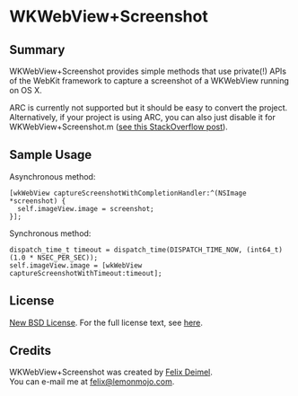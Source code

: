 # WKWebView+Screenshot

Summary
-------

WKWebView+Screenshot provides simple methods that use private(!) APIs of the WebKit framework to capture a screenshot of a WKWebView running on OS X.

ARC is currently not supported but it should be easy to convert the project. Alternatively, if your project is using ARC, you can also just disable it for WKWebView+Screenshot.m ([see this StackOverflow post](http://stackoverflow.com/questions/6646052)).

Sample Usage
------------

Asynchronous method:
```
[wkWebView captureScreenshotWithCompletionHandler:^(NSImage *screenshot) {
  self.imageView.image = screenshot;
}];
```

 Synchronous method:
```
dispatch_time_t timeout = dispatch_time(DISPATCH_TIME_NOW, (int64_t)(1.0 * NSEC_PER_SEC));
self.imageView.image = [wkWebView captureScreenshotWithTimeout:timeout];
```

License
-------

[New BSD License](http://en.wikipedia.org/wiki/BSD_licenses). For the full license text, see [here](https://raw.github.com/LemonMojo/WKWebView-Screenshot/master/LICENSE).

Credits
-------
WKWebView+Screenshot was created by [Felix Deimel](https://github.com/LemonMojo).<br />
You can e-mail me at <felix@lemonmojo.com>.
